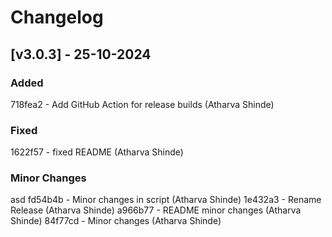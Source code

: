 # Changelog
## [v3.0.3] - 25-10-2024

### Added

718fea2 - Add GitHub Action for release builds (Atharva Shinde)

### Fixed

1622f57 - fixed README (Atharva Shinde)

### Minor Changes
asd
fd54b4b - Minor changes in script (Atharva Shinde)
1e432a3 - Rename Release (Atharva Shinde)
a966b77 - README minor changes (Atharva Shinde)
84f77cd - Minor changes (Atharva Shinde)
